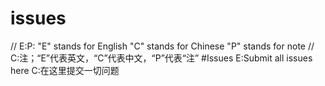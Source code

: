 # issues
// E:P: "E" stands for English "C" stands for Chinese "P" stands for note
// C:注；“E”代表英文，“C”代表中文，“P”代表“注”
#Issues
E:Submit all issues here
C:在这里提交一切问题
